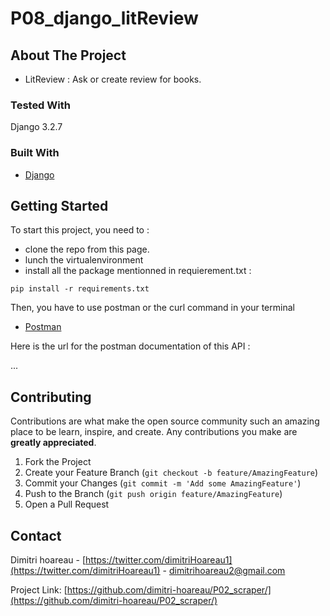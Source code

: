 # P08_django_litReview

## About The Project

* LitReview : Ask or create review for books.

### Tested With
Django 3.2.7

### Built With

* [Django](https://www.djangoproject.com/)

## Getting Started

To start this project, you need to :
- clone the repo from this page.
- lunch the virtualenvironment
- install all the package mentionned in requierement.txt  :
 ```
pip install -r requirements.txt
```
Then, you have to use postman or the curl command in your terminal  

* [Postman](https://www.postman.com/)

Here is the url for the postman documentation of this API :  

...

## Contributing

Contributions are what make the open source community such an amazing place to be learn, inspire, and create. Any contributions you make are **greatly appreciated**.

1. Fork the Project
2. Create your Feature Branch (`git checkout -b feature/AmazingFeature`)
3. Commit your Changes (`git commit -m 'Add some AmazingFeature'`)
4. Push to the Branch (`git push origin feature/AmazingFeature`)
5. Open a Pull Request

## Contact
Dimitri hoareau - [https://twitter.com/dimitriHoareau1](https://twitter.com/dimitriHoareau1) - dimitrihoareau2@gmail.com

Project Link: [https://github.com/dimitri-hoareau/P02_scraper/](https://github.com/dimitri-hoareau/P02_scraper/)